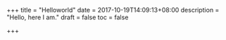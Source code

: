 +++
title = "Helloworld"
date = 2017-10-19T14:09:13+08:00
description = "Hello, here I am."
draft = false
toc = false

+++
<!--more-->
